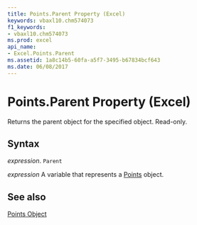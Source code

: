 ```yaml
---
title: Points.Parent Property (Excel)
keywords: vbaxl10.chm574073
f1_keywords:
- vbaxl10.chm574073
ms.prod: excel
api_name:
- Excel.Points.Parent
ms.assetid: 1a8c14b5-60fa-a5f7-3495-b67834bcf643
ms.date: 06/08/2017
---
```



# Points.Parent Property (Excel)

Returns the parent object for the specified object. Read-only.


## Syntax

 _expression_. `Parent`

 _expression_ A variable that represents a [Points](./Excel.Points(object).md) object.


## See also


[Points Object](Excel.Points(object).md)

